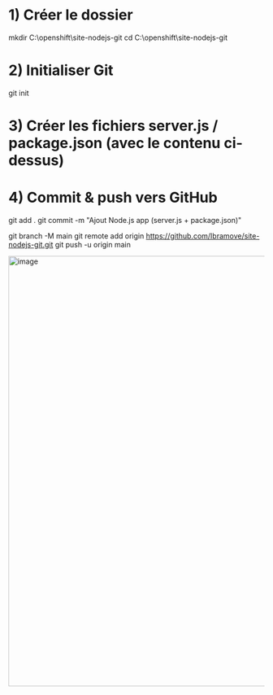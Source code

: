 # 1) Créer le dossier
mkdir C:\openshift\site-nodejs-git
cd C:\openshift\site-nodejs-git

# 2) Initialiser Git
git init

# 3) Créer les fichiers server.js / package.json (avec le contenu ci-dessus)

# 4) Commit & push vers GitHub
git add .
git commit -m "Ajout Node.js app (server.js + package.json)"

git branch -M main
git remote add origin https://github.com/Ibramove/site-nodejs-git.git
git push -u origin main


<img width="3182" height="846" alt="image" src="https://github.com/user-attachments/assets/462c8e21-8be8-4748-b840-d0ee89f690ed" />
